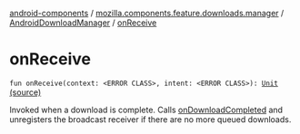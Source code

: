 [android-components](../../index.md) / [mozilla.components.feature.downloads.manager](../index.md) / [AndroidDownloadManager](index.md) / [onReceive](./on-receive.md)

# onReceive

`fun onReceive(context: <ERROR CLASS>, intent: <ERROR CLASS>): `[`Unit`](https://kotlinlang.org/api/latest/jvm/stdlib/kotlin/-unit/index.html) [(source)](https://github.com/mozilla-mobile/android-components/blob/master/components/feature/downloads/src/main/java/mozilla/components/feature/downloads/manager/AndroidDownloadManager.kt#L117)

Invoked when a download is complete. Calls [onDownloadCompleted](on-download-completed.md) and unregisters the
broadcast receiver if there are no more queued downloads.


